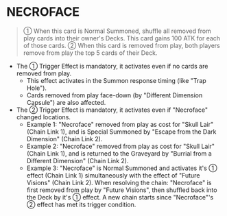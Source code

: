 
# NECROFACE  
> ① When this card is Normal Summoned, shuffle all removed from play cards into their owner's Decks. This card gains 100 ATK for each of those cards. ② When this card is removed from play, both players remove from play the top 5 cards of their Deck.

*   The ① Trigger Effect is mandatory, it activates even if no cards are removed from play.
    *   This effect activates in the Summon response timing (like "Trap Hole").
    *   Cards removed from play face-down (by "Different Dimension Capsule") are also affected.
*   The ② Trigger Effect is mandatory, it activates even if "Necroface" changed locations.
    *   Example 1: "Necroface" removed from play as cost for "Skull Lair" (Chain Link 1), and is Special Summoned by "Escape from the Dark Dimension" (Chain Link 2).
    *   Example 2: "Necroface" removed from play as cost for "Skull Lair" (Chain Link 1), and is returned to the Graveyard by "Burrial from a Different Dimension" (Chain Link 2).
    *   Example 3: "Necroface" is Normal Summoned and activates it's ① effect (Chain Link 1) simultaneously with the effect of "Future Visions" (Chain Link 2). When resolving the chain: "Necroface" is first removed from play by "Future Visions", then shuffled back into the Deck by it's ① effect. A new chain starts since "Necroface"'s ② effect has met its trigger condition.

  